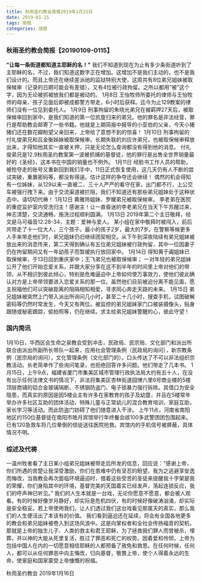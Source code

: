 ```yaml
---
title: 秋雨圣约教会简报2019年1月15日
date: 2019-01-15
tags: 简报
categories: 简报
---
```

### 秋雨圣约教会简报【20190109-0115】

**"让每一条街道都知道主耶稣的名！"**
我们不知道到现在为止有多少条街道听到了主耶稣的名，不过，我们知道这数字正在增加。这增加不是我们主动的，也不是我们设计的。而且上帝还在继续差派祂的监狱特别大使，这周共有8位弟兄姐妹被取保候审（记录的日期可能会有差错），又有4位被行政拘留。之所以都用“被”这个字，因为无论被抓被放我们都是被动的。
1月8日 王怡牧师所委托的律师与王怡牧师的母亲、孩子见面后即被成都警方带走，6小时后获释。迄今为止129教案的律师们没有一位见到委托人。
1月9日 刑事拘留的朱晓光弟兄在被羁押27天后，被取保候审回到家中，是我们知道的第一位凯旋归来的弟兄。他的罪名是非法经营，罪行是帮助教会邮寄了一些书籍。他就是上期简报中报导的小亚伯的父亲，今天小猪猪们还在数花瓣盼望父亲回来，上帝给了意想不到的惊喜！
1月10日 刑事拘留的付礼俊弟兄和吕金衡姊妹被取保候审。长期失联的刘应许弟兄，也被取保候审释放出来，才得知他其实一直被关押，只是无论怎么查询都没有得到他的消息。
付礼俊弟兄是12.9秋雨圣约教案第一波被抓捕的基督徒，他的罪行是出售全世界销量最好的《圣经》，这本书在中国的销量也不例外。
1月11日 经脸书工作人员的帮助，被抢夺走的账号又重新回到我们手中，11日正式恢复使用，这几天仍有人不断的尝试突破，重置密码等，都没有得逞。估计这样的争夺还会继续！
偶然的机会得知有一位姊妹，从129以来一直被二、三十人严严的看守在家，出门都不行，上公交车被强行拽下来。由于交流渠道被拦阻，我们不知道还有那些弟兄姐妹处于这种状态中。请切切代祷！
1月12日 黄雅玲姐妹、罗耀弟兄被取保候审。
李老弟在医院的重症监护室内受洗归主！感谢主！让一直昏迷的李老弟兄在当天下午苏醒过来，神志清楚，交流通畅，施洗过程顺利圆满。
1月13日 2019年第二个主日敬拜，经文是马可福音12:28-34，主题：爱神与爱人。
某小组在家中敬拜时被闯入，前后共带走了十一位大人，三个孩子。最小的孩子2岁，最大的7岁。在警察等候更多人手来带走他们时，弟兄姐妹仍旧继续团契相交。从下午到深夜陆续有弟兄姐妹被放出来的消息传来，第二天得到确认有五位弟兄姐妹被行政拘留，其中一位因妻子仍在拘留期间又有一年幼孩子而暂缓执行放回家中。
1月14日 得知黄于阗姐妹已取保候审，于13日回到重庆家中；王飞弟兄也被取保候审；
一对年轻的弟兄姐妹公开了他们开始恋爱关系，并跟大家分享在这不到半年的时间里上帝对他们的带领，从不相识到彼此倾心，特别是危难逼迫中上帝如何使万事效力，使他们彼此确认对方是上帝带领要进入恋爱关系的那一位。虽然他们目前被迫分离不能见面，愿主祝福他们可以突破距离的阻隔相知相爱，寻求同心奔走天路的未来。
1月15日 弟兄姐妹被突然上门带入派出所询问几小时，甚至二十几小时，搜查手机，试图破解密码等仍然时常发生，今天又有两位。被监控的弟兄姐妹家门口被装摄像头，贴身跟随或秘密跟踪，偷拍照等，仍在继续。求主给弟兄姐妹警醒的心，彼此守望！

### 国内简讯
1月10日，华西区会生命之泉教会受到冲击，民政局、民宗局、文化部门和派出所联合由派出所副所长带队一起来，应用社会管理条例（民政局的询问），新宗教条例（民宗局的询问），文化管理条例（文化部门的）。口头传达了不可以非法组织宗教活动。长老简单作了些询问笔录，也拒绝回答许多问题。他们带走了几本书。
1月15日，上午9点，福建省厦门市集美区城市管理行政执法局大约有五十人，在没有出示任何法律文书的情况下，非法将集美区杏林街道园博六里6号商业楼的5楼顶层商铺的铝合金玻璃隔断、不锈钢防盗门、电子锁暴力强行拆除。其借口为安全隐患，而真实的原因是因5楼业主有许多在家教育的孩子及幼童，并且在5楼常年举办许多社区互助的团体活动，特殊儿童与正常幼儿的混合教育培训，家庭互助，家长学习等活动。而此防盗门妨碍了他们随意进入干涉。
上午11点，河南省南阳地区约150位基督徒在南阳市皓月宾馆举行年终餐会祓100多武警团团包围起来。已有120急救车将几位晕倒的信徒送往医院抢救。宾馆内的手机信号被屏蔽，具体情况不明。

### 综述及代祷
一温州牧者看了主日某小组弟兄姐妹被带走后所发的信息，回应说：“感谢上帝，你们所遇的苦楚让我深受激励，你们在患难中仍有坚忍的盼望。我为之逃避享安逸而悔改，当我教会再次面临环境逼迫时，借着这些受苦的圣徒来提醒我十字架是我的荣耀，你们身陷其中的环境，基督完美的天国着实已经发声，荡起连锁反应，我们的呼声神已听见。”
我们的人生本就是一台戏，无论你愿意不愿意，都会被人观看。有的时候好像岁月静好，却实际是危机四伏，有的时候好像破涛汹涌，却实际是安全稳妥。若上帝使用我们，让人们透过我们这台戏看见那属天的真实，那么我们的人生便活出了本该有的价值。
我们看到逼迫还在延续，将会有全国各地更多的教会和弟兄姐妹被卷入到这场风浪中。这是向掌权者和全社会传扬福音的契机，那就是上帝的独生儿子、人类的救主和君王耶稣，为了拯救我们罪人而曾被杀，埋葬，并以神的大能从死里复活，胜过了罪恶和死亡的权势。因着爱和怜悯，上帝为包括中国人在内的一切愿意相信耶稣的人都预备了赦免和救恩。在任何时候，任何人，都可以从任何罪恶中向主悔改，归向基督，敬畏上帝，使个人得着永远的生命，使家庭和国家蒙受上帝慷慨的祝福。

秋雨圣约教会
2019年1月16日
